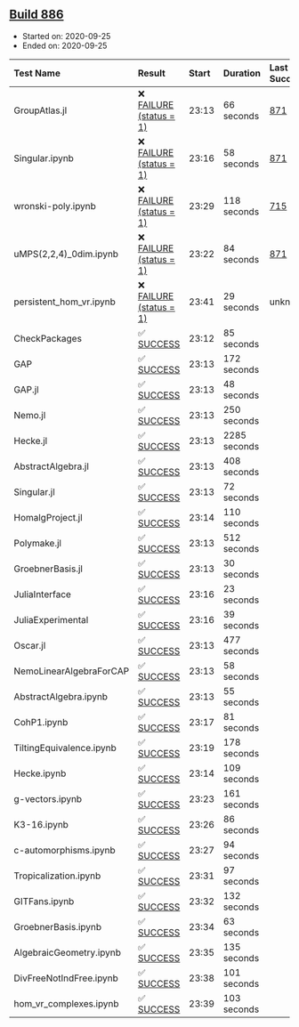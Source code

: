 ## [Build 886](https://oscarci.mathematik.uni-kl.de/job/oscar-stable/886/)

* Started on: 2020-09-25
* Ended on: 2020-09-25

| Test Name    | Result | Start | Duration | Last Success | First Failure |
|:-------------|:-------|:------|:---------|:-------------|:--------------|
| GroupAtlas.jl | ❌ [FAILURE (status = 1)](https://oscarci.mathematik.uni-kl.de/job/oscar-stable/886/artifact/logs/build-886/GroupAtlas.jl.log) | 23:13 | 66 seconds | [871](https://oscarci.mathematik.uni-kl.de/job/oscar-stable/871/) | [872](https://oscarci.mathematik.uni-kl.de/job/oscar-stable/872/) |
| Singular.ipynb | ❌ [FAILURE (status = 1)](https://oscarci.mathematik.uni-kl.de/job/oscar-stable/886/artifact/logs/build-886/Singular.ipynb.log) | 23:16 | 58 seconds | [871](https://oscarci.mathematik.uni-kl.de/job/oscar-stable/871/) | [872](https://oscarci.mathematik.uni-kl.de/job/oscar-stable/872/) |
| wronski-poly.ipynb | ❌ [FAILURE (status = 1)](https://oscarci.mathematik.uni-kl.de/job/oscar-stable/886/artifact/logs/build-886/wronski-poly.ipynb.log) | 23:29 | 118 seconds | [715](https://oscarci.mathematik.uni-kl.de/job/oscar-stable/715/) | [716](https://oscarci.mathematik.uni-kl.de/job/oscar-stable/716/) |
| uMPS(2,2,4)_0dim.ipynb | ❌ [FAILURE (status = 1)](https://oscarci.mathematik.uni-kl.de/job/oscar-stable/886/artifact/logs/build-886/uMPS-2-2-4-_0dim.ipynb.log) | 23:22 | 84 seconds | [871](https://oscarci.mathematik.uni-kl.de/job/oscar-stable/871/) | [872](https://oscarci.mathematik.uni-kl.de/job/oscar-stable/872/) |
| persistent_hom_vr.ipynb | ❌ [FAILURE (status = 1)](https://oscarci.mathematik.uni-kl.de/job/oscar-stable/886/artifact/logs/build-886/persistent_hom_vr.ipynb.log) | 23:41 | 29 seconds | unknown | unknown |
| CheckPackages | ✅ [SUCCESS](https://oscarci.mathematik.uni-kl.de/job/oscar-stable/886/artifact/logs/build-886/CheckPackages.log) | 23:12 | 85 seconds |  |  |
| GAP | ✅ [SUCCESS](https://oscarci.mathematik.uni-kl.de/job/oscar-stable/886/artifact/logs/build-886/GAP.log) | 23:13 | 172 seconds |  |  |
| GAP.jl | ✅ [SUCCESS](https://oscarci.mathematik.uni-kl.de/job/oscar-stable/886/artifact/logs/build-886/GAP.jl.log) | 23:13 | 48 seconds |  |  |
| Nemo.jl | ✅ [SUCCESS](https://oscarci.mathematik.uni-kl.de/job/oscar-stable/886/artifact/logs/build-886/Nemo.jl.log) | 23:13 | 250 seconds |  |  |
| Hecke.jl | ✅ [SUCCESS](https://oscarci.mathematik.uni-kl.de/job/oscar-stable/886/artifact/logs/build-886/Hecke.jl.log) | 23:13 | 2285 seconds |  |  |
| AbstractAlgebra.jl | ✅ [SUCCESS](https://oscarci.mathematik.uni-kl.de/job/oscar-stable/886/artifact/logs/build-886/AbstractAlgebra.jl.log) | 23:13 | 408 seconds |  |  |
| Singular.jl | ✅ [SUCCESS](https://oscarci.mathematik.uni-kl.de/job/oscar-stable/886/artifact/logs/build-886/Singular.jl.log) | 23:13 | 72 seconds |  |  |
| HomalgProject.jl | ✅ [SUCCESS](https://oscarci.mathematik.uni-kl.de/job/oscar-stable/886/artifact/logs/build-886/HomalgProject.jl.log) | 23:14 | 110 seconds |  |  |
| Polymake.jl | ✅ [SUCCESS](https://oscarci.mathematik.uni-kl.de/job/oscar-stable/886/artifact/logs/build-886/Polymake.jl.log) | 23:13 | 512 seconds |  |  |
| GroebnerBasis.jl | ✅ [SUCCESS](https://oscarci.mathematik.uni-kl.de/job/oscar-stable/886/artifact/logs/build-886/GroebnerBasis.jl.log) | 23:13 | 30 seconds |  |  |
| JuliaInterface | ✅ [SUCCESS](https://oscarci.mathematik.uni-kl.de/job/oscar-stable/886/artifact/logs/build-886/JuliaInterface.log) | 23:16 | 23 seconds |  |  |
| JuliaExperimental | ✅ [SUCCESS](https://oscarci.mathematik.uni-kl.de/job/oscar-stable/886/artifact/logs/build-886/JuliaExperimental.log) | 23:16 | 39 seconds |  |  |
| Oscar.jl | ✅ [SUCCESS](https://oscarci.mathematik.uni-kl.de/job/oscar-stable/886/artifact/logs/build-886/Oscar.jl.log) | 23:13 | 477 seconds |  |  |
| NemoLinearAlgebraForCAP | ✅ [SUCCESS](https://oscarci.mathematik.uni-kl.de/job/oscar-stable/886/artifact/logs/build-886/NemoLinearAlgebraForCAP.log) | 23:13 | 58 seconds |  |  |
| AbstractAlgebra.ipynb | ✅ [SUCCESS](https://oscarci.mathematik.uni-kl.de/job/oscar-stable/886/artifact/logs/build-886/AbstractAlgebra.ipynb.log) | 23:13 | 55 seconds |  |  |
| CohP1.ipynb | ✅ [SUCCESS](https://oscarci.mathematik.uni-kl.de/job/oscar-stable/886/artifact/logs/build-886/CohP1.ipynb.log) | 23:17 | 81 seconds |  |  |
| TiltingEquivalence.ipynb | ✅ [SUCCESS](https://oscarci.mathematik.uni-kl.de/job/oscar-stable/886/artifact/logs/build-886/TiltingEquivalence.ipynb.log) | 23:19 | 178 seconds |  |  |
| Hecke.ipynb | ✅ [SUCCESS](https://oscarci.mathematik.uni-kl.de/job/oscar-stable/886/artifact/logs/build-886/Hecke.ipynb.log) | 23:14 | 109 seconds |  |  |
| g-vectors.ipynb | ✅ [SUCCESS](https://oscarci.mathematik.uni-kl.de/job/oscar-stable/886/artifact/logs/build-886/g-vectors.ipynb.log) | 23:23 | 161 seconds |  |  |
| K3-16.ipynb | ✅ [SUCCESS](https://oscarci.mathematik.uni-kl.de/job/oscar-stable/886/artifact/logs/build-886/K3-16.ipynb.log) | 23:26 | 86 seconds |  |  |
| c-automorphisms.ipynb | ✅ [SUCCESS](https://oscarci.mathematik.uni-kl.de/job/oscar-stable/886/artifact/logs/build-886/c-automorphisms.ipynb.log) | 23:27 | 94 seconds |  |  |
| Tropicalization.ipynb | ✅ [SUCCESS](https://oscarci.mathematik.uni-kl.de/job/oscar-stable/886/artifact/logs/build-886/Tropicalization.ipynb.log) | 23:31 | 97 seconds |  |  |
| GITFans.ipynb | ✅ [SUCCESS](https://oscarci.mathematik.uni-kl.de/job/oscar-stable/886/artifact/logs/build-886/GITFans.ipynb.log) | 23:32 | 132 seconds |  |  |
| GroebnerBasis.ipynb | ✅ [SUCCESS](https://oscarci.mathematik.uni-kl.de/job/oscar-stable/886/artifact/logs/build-886/GroebnerBasis.ipynb.log) | 23:34 | 63 seconds |  |  |
| AlgebraicGeometry.ipynb | ✅ [SUCCESS](https://oscarci.mathematik.uni-kl.de/job/oscar-stable/886/artifact/logs/build-886/AlgebraicGeometry.ipynb.log) | 23:35 | 135 seconds |  |  |
| DivFreeNotIndFree.ipynb | ✅ [SUCCESS](https://oscarci.mathematik.uni-kl.de/job/oscar-stable/886/artifact/logs/build-886/DivFreeNotIndFree.ipynb.log) | 23:38 | 101 seconds |  |  |
| hom_vr_complexes.ipynb | ✅ [SUCCESS](https://oscarci.mathematik.uni-kl.de/job/oscar-stable/886/artifact/logs/build-886/hom_vr_complexes.ipynb.log) | 23:39 | 103 seconds |  |  |
